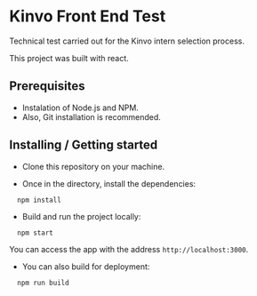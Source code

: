  # Kinvo Front End Test
 
Technical test carried out for the Kinvo intern selection process.

This project was built with react.

## Prerequisites

* Instalation of Node.js and NPM.
* Also, Git installation is recommended.

## Installing / Getting started

* Clone this repository on your machine.

* Once in the directory, install the dependencies:

```shell
  npm install
```

* Build and run the project locally:

```shell
  npm start
```

You can access the app with the address `http://localhost:3000`.

* You can also build for deployment:

```shell
  npm run build
```
